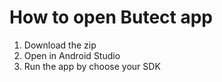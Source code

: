 
# How to open Butect app

1. Download the zip
2. Open in Android Studio
3. Run the app by choose your SDK
